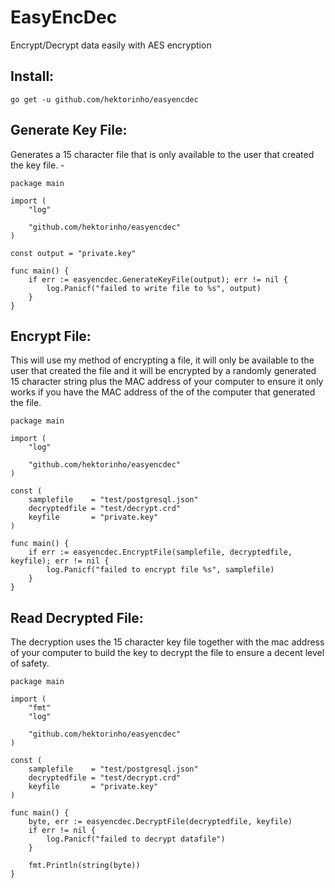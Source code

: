 # EasyEncDec
Encrypt/Decrypt data easily with AES encryption

## Install:
`go get -u github.com/hektorinho/easyencdec`

## Generate Key File:
Generates a 15 character file that is only available to the user that created the key file. -
```golang
package main

import (
	"log"

	"github.com/hektorinho/easyencdec"
)

const output = "private.key"

func main() {
	if err := easyencdec.GenerateKeyFile(output); err != nil {
		log.Panicf("failed to write file to %s", output)
	}
}
```

## Encrypt File:
This will use my method of encrypting a file, it will only be available to the user that created the file and it will be encrypted by a randomly generated 15 character string plus the MAC address of your computer to ensure it only works if you have the MAC address of the of the computer that generated the file.
```golang
package main

import (
	"log"

	"github.com/hektorinho/easyencdec"
)

const (
	samplefile    = "test/postgresql.json"
	decryptedfile = "test/decrypt.crd"
	keyfile       = "private.key"
)

func main() {
	if err := easyencdec.EncryptFile(samplefile, decryptedfile, keyfile); err != nil {
		log.Panicf("failed to encrypt file %s", samplefile)
	}
}
```

## Read Decrypted File:
The decryption uses the 15 character key file together with the mac address of your computer to build the key to decrypt the file to ensure a decent level of safety.
```golang
package main

import (
	"fmt"
	"log"

	"github.com/hektorinho/easyencdec"
)

const (
	samplefile    = "test/postgresql.json"
	decryptedfile = "test/decrypt.crd"
	keyfile       = "private.key"
)

func main() {
	byte, err := easyencdec.DecryptFile(decryptedfile, keyfile)
	if err != nil {
		log.Panicf("failed to decrypt datafile")
	}

	fmt.Println(string(byte))
}
```
